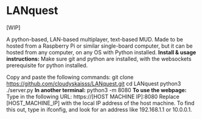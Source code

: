 # LANquest
[WIP]

A python-based, LAN-based multiplayer, text-based MUD. Made to be hosted from a Raspberry Pi or similar single-board computer, but it can be hosted from any computer, on any OS with Python installed.
**Install & usage instructions:**
Make sure git and python are installed, with the websockets prerequisite for python installed.

Copy and paste the following commands:
  git clone https://github.com/cloudyskaisss/LANquest.git
  cd LANquest
  python3 ./server.py
**In another terminal:**
  python3 -m 8080
**To use the webpage:**
    Type in the following URL: https://[HOST MACHINE IP]:8080
    Replace [HOST_MACHINE_IP] with the local IP address of the host machine. To find this out, type in ifconfig, and look for an address like 192.168.1.1 or 10.0.0.1.
